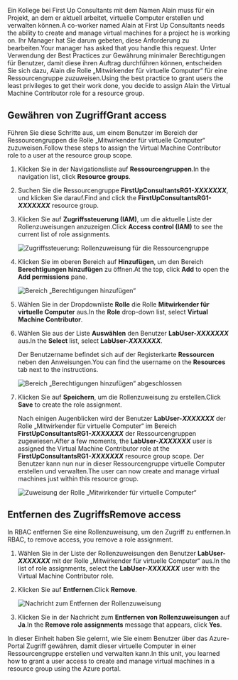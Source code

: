<span data-ttu-id="de87a-101">Ein Kollege bei First Up Consultants mit dem Namen Alain muss für ein Projekt, an dem er aktuell arbeitet, virtuelle Computer erstellen und verwalten können.</span><span class="sxs-lookup"><span data-stu-id="de87a-101">A co-worker named Alain at First Up Consultants needs the ability to create and manage virtual machines for a project he is working on.</span></span> <span data-ttu-id="de87a-102">Ihr Manager hat Sie darum gebeten, diese Anforderung zu bearbeiten.</span><span class="sxs-lookup"><span data-stu-id="de87a-102">Your manager has asked that you handle this request.</span></span> <span data-ttu-id="de87a-103">Unter Verwendung der Best Practices zur Gewährung minimaler Berechtigungen für Benutzer, damit diese ihren Auftrag durchführen können, entscheiden Sie sich dazu, Alain die Rolle „Mitwirkender für virtuelle Computer“ für eine Ressourcengruppe zuzuweisen.</span><span class="sxs-lookup"><span data-stu-id="de87a-103">Using the best practice to grant users the least privileges to get their work done, you decide to assign Alain the Virtual Machine Contributor role for a resource group.</span></span>

## <a name="grant-access"></a><span data-ttu-id="de87a-104">Gewähren von Zugriff</span><span class="sxs-lookup"><span data-stu-id="de87a-104">Grant access</span></span>

<span data-ttu-id="de87a-105">Führen Sie diese Schritte aus, um einem Benutzer im Bereich der Ressourcengruppen die Rolle „Mitwirkender für virtuelle Computer“ zuzuweisen.</span><span class="sxs-lookup"><span data-stu-id="de87a-105">Follow these steps to assign the Virtual Machine Contributor role to a user at the resource group scope.</span></span>

1. <span data-ttu-id="de87a-106">Klicken Sie in der Navigationsliste auf **Ressourcengruppen**.</span><span class="sxs-lookup"><span data-stu-id="de87a-106">In the navigation list, click **Resource groups**.</span></span>

1. <span data-ttu-id="de87a-107">Suchen Sie die Ressourcengruppe **FirstUpConsultantsRG1-_XXXXXXX_**, und klicken Sie darauf.</span><span class="sxs-lookup"><span data-stu-id="de87a-107">Find and click the **FirstUpConsultantsRG1-_XXXXXXX_** resource group.</span></span>

1. <span data-ttu-id="de87a-108">Klicken Sie auf **Zugriffssteuerung (IAM)**, um die aktuelle Liste der Rollenzuweisungen anzuzeigen.</span><span class="sxs-lookup"><span data-stu-id="de87a-108">Click **Access control (IAM)** to see the current list of role assignments.</span></span>

   ![Zugriffssteuerung: Rollenzuweisung für die Ressourcengruppe](../media/5-resource-group-role-assignment.png)

1. <span data-ttu-id="de87a-110">Klicken Sie im oberen Bereich auf **Hinzufügen**, um den Bereich **Berechtigungen hinzufügen** zu öffnen.</span><span class="sxs-lookup"><span data-stu-id="de87a-110">At the top, click **Add** to open the **Add permissions** pane.</span></span>

   ![Bereich „Berechtigungen hinzufügen“](../media/5-add-permissions.png)

1. <span data-ttu-id="de87a-112">Wählen Sie in der Dropdownliste **Rolle** die Rolle **Mitwirkender für virtuelle Computer** aus.</span><span class="sxs-lookup"><span data-stu-id="de87a-112">In the **Role** drop-down list, select **Virtual Machine Contributor**.</span></span>

1. <span data-ttu-id="de87a-113">Wählen Sie aus der Liste **Auswählen** den Benutzer **LabUser-_XXXXXXX_** aus.</span><span class="sxs-lookup"><span data-stu-id="de87a-113">In the **Select** list, select **LabUser-_XXXXXXX_**.</span></span>

    <span data-ttu-id="de87a-114">Der Benutzername befindet sich auf der Registerkarte **Ressourcen** neben den Anweisungen.</span><span class="sxs-lookup"><span data-stu-id="de87a-114">You can find the username on the **Resources** tab next to the instructions.</span></span>

   ![Bereich „Berechtigungen hinzufügen“ abgeschlossen](../media/5-add-permissions-save.png)

1. <span data-ttu-id="de87a-116">Klicken Sie auf **Speichern**, um die Rollenzuweisung zu erstellen.</span><span class="sxs-lookup"><span data-stu-id="de87a-116">Click **Save** to create the role assignment.</span></span>

   <span data-ttu-id="de87a-117">Nach einigen Augenblicken wird der Benutzer **LabUser-_XXXXXXX_** der Rolle „Mitwirkender für virtuelle Computer“ im Bereich **FirstUpConsultantsRG1-_XXXXXXX_** der Ressourcengruppen zugewiesen.</span><span class="sxs-lookup"><span data-stu-id="de87a-117">After a few moments, the **LabUser-_XXXXXXX_** user is assigned the Virtual Machine Contributor role at the **FirstUpConsultantsRG1-_XXXXXXX_** resource group scope.</span></span> <span data-ttu-id="de87a-118">Der Benutzer kann nun nur in dieser Ressourcengruppe virtuelle Computer erstellen und verwalten.</span><span class="sxs-lookup"><span data-stu-id="de87a-118">The user can now create and manage virtual machines just within this resource group.</span></span>

   ![Zuweisung der Rolle „Mitwirkender für virtuelle Computer“](../media/5-vm-contributor-assignment.png)

## <a name="remove-access"></a><span data-ttu-id="de87a-120">Entfernen des Zugriffs</span><span class="sxs-lookup"><span data-stu-id="de87a-120">Remove access</span></span>

<span data-ttu-id="de87a-121">In RBAC entfernen Sie eine Rollenzuweisung, um den Zugriff zu entfernen.</span><span class="sxs-lookup"><span data-stu-id="de87a-121">In RBAC, to remove access, you remove a role assignment.</span></span>

1. <span data-ttu-id="de87a-122">Wählen Sie in der Liste der Rollenzuweisungen den Benutzer **LabUser-_XXXXXXX_** mit der Rolle „Mitwirkender für virtuelle Computer“ aus.</span><span class="sxs-lookup"><span data-stu-id="de87a-122">In the list of role assignments, select the **LabUser-_XXXXXXX_** user with the Virtual Machine Contributor role.</span></span>

1. <span data-ttu-id="de87a-123">Klicken Sie auf **Entfernen**.</span><span class="sxs-lookup"><span data-stu-id="de87a-123">Click **Remove**.</span></span>

   ![Nachricht zum Entfernen der Rollenzuweisung](../media/5-remove-role-assignment.png)

1. <span data-ttu-id="de87a-125">Klicken Sie in der Nachricht zum **Entfernen von Rollenzuweisungen** auf **Ja**.</span><span class="sxs-lookup"><span data-stu-id="de87a-125">In the **Remove role assignments** message that appears, click **Yes**.</span></span>

<span data-ttu-id="de87a-126">In dieser Einheit haben Sie gelernt, wie Sie einem Benutzer über das Azure-Portal Zugriff gewähren, damit dieser virtuelle Computer in einer Ressourcengruppe erstellen und verwalten kann.</span><span class="sxs-lookup"><span data-stu-id="de87a-126">In this unit, you learned how to grant a user access to create and manage virtual machines in a resource group using the Azure portal.</span></span>